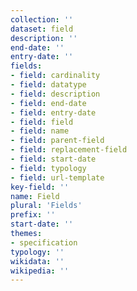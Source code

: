 ```yaml
---
collection: ''
dataset: field
description: ''
end-date: ''
entry-date: ''
fields:
- field: cardinality
- field: datatype
- field: description
- field: end-date
- field: entry-date
- field: field
- field: name
- field: parent-field
- field: replacement-field
- field: start-date
- field: typology
- field: url-template
key-field: ''
name: Field
plural: 'Fields'
prefix: ''
start-date: ''
themes:
- specification
typology: ''
wikidata: ''
wikipedia: ''
---
```

